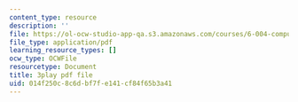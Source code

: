 ```yaml
---
content_type: resource
description: ''
file: https://ol-ocw-studio-app-qa.s3.amazonaws.com/courses/6-004-computation-structures-spring-2017/014f250c8c6dbf7fe141cf84f65b3a41_q38KAGAKORk.pdf
file_type: application/pdf
learning_resource_types: []
ocw_type: OCWFile
resourcetype: Document
title: 3play pdf file
uid: 014f250c-8c6d-bf7f-e141-cf84f65b3a41
---
```

